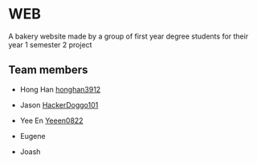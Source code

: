 # WEB
A bakery website made by a group of first year degree students for their year 1 semester 2 project

## Team members
- Hong Han
  [honghan3912](https://github.com/honghan3912)
 - Jason
  [HackerDoggo101](https://github.com/HackerDoggo101)
 - Yee En
  [Yeeen0822](https://github.com/Yeeen0822)
 - Eugene
 
 - Joash
  
 
